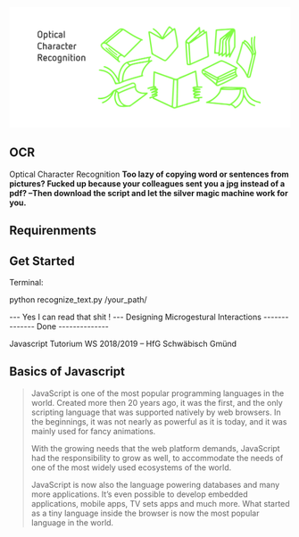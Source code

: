 ![](cover.jpg)


## OCR
Optical Character Recognition
**Too lazy of copying word or sentences from pictures? Fucked up because your colleagues sent you a jpg instead of a pdf? –Then download the script and let the silver magic machine work for you.**



## Requirenments

## Get Started

Terminal:

python recognize_text.py /your_path/


--- Yes I can read that shit ! ---
Designing
Microgestural
Interactions
-------------- Done --------------




Javascript Tutorium WS 2018/2019 – HfG Schwäbisch Gmünd

## Basics of Javascript



>JavaScript is one of the most popular programming languages in the world. Created more then 20 years ago, it was the first, and the only scripting language that was supported natively by web browsers. In the beginnings, it was not nearly as powerful as it is today, and it was mainly used for fancy animations.
> 
>With the growing needs that the web platform demands, JavaScript had the responsibility to grow as well, to accommodate the needs of one of the most widely used ecosystems of the world.
>
>JavaScript is now also the language powering databases and many more applications. It’s even possible to develop embedded applications, mobile apps, TV sets apps and much more. What started as a tiny language inside the browser is now the most popular language in the world.
>
